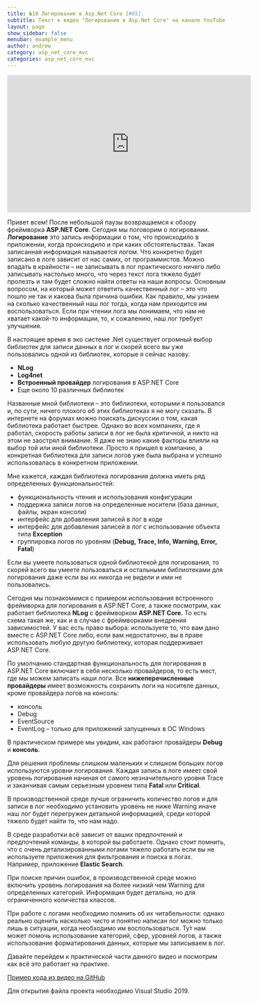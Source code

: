 ```yaml
---
title: №10 Логирование в Asp.Net Core [#65]. 
subtitle: Текст к видео "Логирование в Asp.Net Core" на канале YouTube
layout: page
show_sidebar: false
menubar: example_menu
author: andrew
category: asp_net_core_mvc
categories: asp_net_core_mvc
---
```


<center>
<iframe width="560" height="315" src="https://www.youtube.com/embed/Rl58ZM0Onp8" 
frameborder="0" allow="accelerometer; autoplay; 
encrypted-media; gyroscope; picture-in-picture" allowfullscreen></iframe>
</center>

Привет всем! После небольшой паузы возвращаемся к обзору фреймворка **ASP.NET Core**.  Сегодня мы поговорим о логировании. **Логирование** это запись информации о том, что происходило 
в приложении, когда происходило и при каких обстоятельствах. Такая записанная информация называется логом. Что конкретно будет записано в логе зависит от нас самих, от 
программистов. Можно впадать в крайности – не записывать в лог практического ничего либо записывать настолько много, что через текст лога тяжело будет пролезть и там 
будет сложно найти ответы на наши вопросы. Основным вопросом, на который может ответить качественный лог – это что пошло не так и какова была причина ошибки. Как правило, 
мы узнаем на сколько качественный наш лог тогда, когда нам приходится им воспользоваться. Если при чтении лога мы понимаем, что нам не хватает какой-то информации, то, к 
сожалению, наш лог требует улучшения. 

В настоящее время в эко системе .Net существует огромный выбор библиотек для записи данных в лог и скорей всего вы уже пользовались одной из библиотек, которые я сейчас назову.

 - **NLog**
 - **Log4net**
 - **Встроенный провайдер** логирования в ASP.NET Core
 - Еще около 10 различных библиотек
 
Названные мной библиотеки – это библиотеки, которыми я пользовался и, по сути, ничего плохого об этих библиотеках я не могу сказать. В интернете на форумах можно поискать 
дискуссии о том, какая библиотека работает быстрее. Однако во всех компаниях, где я работал, скорость работы записи в лог не была критичной, и никто на этом не заострял 
внимание. Я даже не знаю какие факторы влияли на выбор той или иной библиотеки. Просто я пришел в компанию, а конкретная библиотека для записи логов уже была выбрана и 
успешно использовалась в конкретном приложении.

Мне кажется, каждая библиотека логирования должна иметь ряд определенных функциональностей:

 - функциональность чтения и использования конфигурации
 - поддержка записи логов на определенные носители (база данных, файлы, экран консоли)
 - интерфейс для добавления записей в лог в коде
 - интерфейс для добавления записей в лог с использование объекта типа **Exception**
 - группировка логов по уровням (**Debug, Trace, Info, Warning, Error, Fatal**)
 
Если вы умеете пользоваться одной библиотекой для логирования, то скорей всего вы умеете пользоваться и остальными библиотеками для логирования даже если вы их никогда не 
видели и ими не пользовались.

Сегодня мы познакомимся с примером использования встроенного фреймворка для логирования в ASP.NET Core, а также посмотрим, как работает библиотека **NLog** с фреймворком 
**ASP.NET Core.** 
То есть схема такая же, как и в случае с фреймворками внедрения зависимостей. У вас есть право выбора: используете то, что вам дано вместе с ASP.NET Core либо, если вам 
недостаточно, вы в праве использовать любую другую библиотеку, которая поддерживает ASP.NET Core.

По умолчанию стандартная функциональность для логирования в ASP.NET Core включает в себя несколько провайдеров, то есть мест, где мы можем записать наши логи. Все 
**нижеперечисленные провайдеры** имеет возможность сохранить логи на носителе данных, кроме провайдера логов на консоль:

 - консоль
 - Debug
 - EventSource
 - EventLog – только для приложений запущенных в ОС Windows
 
В практическом примере мы увидим, как работают провайдеры **Debug** и **консоль**.

Для решения проблемы слишком маленьких и слишком больших логов используются уровни логирования. Каждая запись в логе имеет свой уровень логирования начиная от самого 
незначительного уровня Tracе и заканчивая самым серьезным уровнем типа **Fatal** или **Critical**.

В производственной среде лучше ограничить количество логов и для записи в лог необходимо установить уровень не ниже Warning иначе наш лог будет перегружен детальной 
информацией, среди которой тяжело будет найти то, что нам надо.

В среде разработки всё зависит от ваших предпочтений и предпочтений команды, в которой вы работаете. Однако стоит помнить, что с очень детализированными логами тяжело 
работать если вы не используете приложения для фильтрования и поиска в логах. Например, приложение **Elastic Search**.

При поиске причин ошибок, в производственной среде можно включить уровень логирования на более низкий чем Warning для определенных категорий. Информация будет детальна, 
но для ограниченного количества классов.

При работе с логами необходимо помнить об их читабельности: однако реально оценить насколько чисто и понятно написан лог можно только лишь в ситуации, когда необходимо 
им воспользоваться. Тут нам может помочь использование категорий, сфер, уровней логов, а также использование форматирования данных, которые мы записываем в лог.

Давайте перейдем к практической части данного видео и посмотрим как всё это работает на практике.

<a href ="https://github.com/ashyrokoriadov/youtube-aspnetcore-logging" target="_blank">Пример кода из видео на GitHub</a><br/>

Для открытия файла проекта необходимо Visual Studio 2019.
